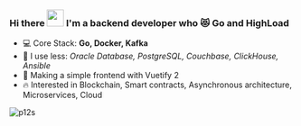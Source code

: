 ### Hi there <img src="https://media.giphy.com/media/hvRJCLFzcasrR4ia7z/giphy.gif" width="30px"> I'm a backend developer who 😻 Go and HighLoad

- 💻 Core Stack: **Go, Docker, Kafka**
- 🛴 I use less: *Oracle Database, PostgreSQL, Couchbase, ClickHouse, Ansible*
- 💒 Making a simple frontend with Vuetify 2
- 🔥 Interested in Blockchain, Smart contracts, Asynchronous architecture, Microservices, Cloud
<!--
- 🖋 My **[CV](https://hh.ru/resume/cc3489f0ff07751efe0039ed1f644367567676)**
- 📫 How to reach me: **working-tam@yandex.com**
-->
<p><img align="left" src="https://github-readme-stats.vercel.app/api?username=p12s&show_icons=true&hide_title=true&theme=graywhite" alt="p12s" /></p>

